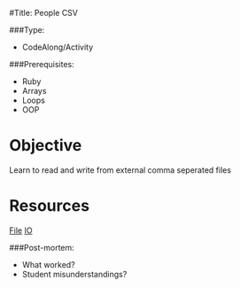 #Title: People CSV

###Type:
- CodeAlong/Activity


###Prerequisites:
- Ruby
- Arrays
- Loops
- OOP

# Objective
Learn to read and write from external comma seperated files


# Resources
[File](http://ruby-doc.org/core-2.0/File.html)
[IO](http://www.ruby-doc.org/core-1.9.3/IO.html)

###Post-mortem:
- What worked?
- Student misunderstandings?